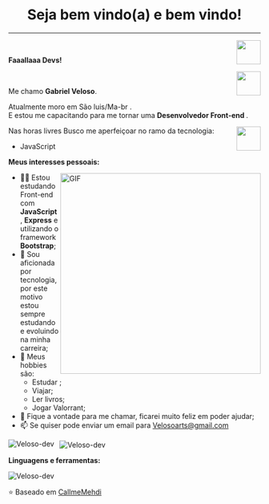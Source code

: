 <h1 align="center"> Seja bem vindo(a) e bem vindo! </h1>
<hr />
<a href="https://github.com/Veloso-dev" target="_blank">
  <img align="right" src="https://cdn.iconscout.com/icon/free/png-256/github-108-438008.png" width="48px" height="48px">
</a><br />
<p align="left" > 
  <b>Faaallaaa Devs!</b>
</p>
<a href="https://www.instagram.com/gabriel_oveloso_/" target="_blank">
  <img align="right" src="https://cdn.icon-icons.com/icons2/1211/PNG/512/1491579602-yumminkysocialmedia36_83067.png" width="48px" height="48px">
</a><br />
<p align="left" >
Me chamo <b> Gabriel Veloso</b>.
</p>

<p align="left" >
Atualmente moro em São luis/Ma-br .<br />
E estou me capacitando para me tornar uma <b>Desenvolvedor Front-end </b>.
</p>
<a href="https://www.linkedin.com/in/gabrielvelosoandrade/" target="_blank">
  <img align="right" src="https://i.ibb.co/Kx2GSrT/linkedin.png" width="48px" height="48px">
</a>
<p align="left" >
Nas horas livres Busco me aperfeiçoar no ramo da tecnologia:
</p>
<p align="left" >
<ul>
  <li>JavaScript </li>
  
</ul>
</p>


**Meus interesses pessoais:**

<img align="right" alt="GIF" src="https://octocat-generator-assets.githubusercontent.com/my-octocat-1614802661532.png" width="400px" />    

- 👩‍💻 Estou estudando Front-end com **JavaScript**, **Express** e utilizando o framework **Bootstrap**;
- 💼 Sou aficionada por tecnologia, por este motivo estou sempre estudando e evoluindo na minha carreira;
- 👾 Meus hobbies são: 
  - Estudar ; 
  - Viajar;
  - Ler livros;
  - Jogar Valorrant;
- 💬 Fique a vontade para me chamar, ficarei muito feliz em poder ajudar;
- 📫 Se quiser pode enviar um email para Velosoarts@gmail.com


<p>
  <img align="left" src="https://github-readme-stats.vercel.app/api/top-langs/?username=Veloso-dev&layout=compact&theme=graywhite&title_color=268bd2" alt="Veloso-dev" />
</p>
<p>&nbsp;
  <img align="center" src="https://github-readme-stats.vercel.app/api?username=Veloso-dev&count_private=true&show_icons=true&theme=graywhite&icon_color=268bd2&title_color=268bd2" alt="Veloso-dev" />
</p>

**Linguagens e ferramentas:**  


</p>


<p align="left"> <img src="https://komarev.com/ghpvc/?username=Veloso-dev" alt="Veloso-dev" /> </p>

⭐️ Baseado em [CallmeMehdi](https://github.com/CallmeMehdi)

